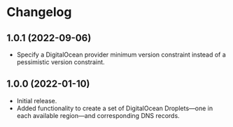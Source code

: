 # Changelog

## 1.0.1 (2022-09-06)

* Specify a DigitalOcean provider minimum version constraint instead of a pessimistic version constraint.

## 1.0.0 (2022-01-10)

* Initial release.
* Added functionality to create a set of DigitalOcean Droplets—one in each available region—and corresponding DNS records.
